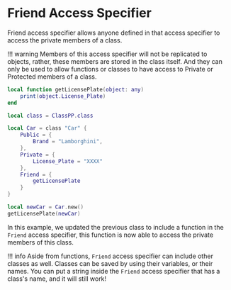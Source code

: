 # Friend Access Specifier

Friend access specifier allows anyone defined in that access specifier to access the private members of a class.

!!! warning
    Members of this access specifier will not be replicated to objects, rather, these members are stored in the class itself. And they can only be used to allow functions or classes to have access to Private or Protected members of a class.

```lua
local function getLicensePlate(object: any)
    print(object.License_Plate)
end

local class = ClassPP.class

local Car = class "Car" {
    Public = {
        Brand = "Lamborghini",
    },
    Private = {
        License_Plate = "XXXX"
    },
    Friend = {
        getLicensePlate
    }
}

local newCar = Car.new()
getLicensePlate(newCar)
```

In this example, we updated the previous class to include a function in the `Friend` access specifier, this function is now able to access the private members of this class. 

!!! info
    Aside from functions, `Friend` access specifier can include other classes as well.
    Classes can be saved by using their variables, or their names. You can put a string inside the `Friend` access specifier that has a class's name, and it will still work!